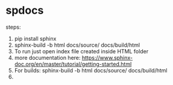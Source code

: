 # spdocs

steps:

1. pip install sphinx
2. sphinx-build -b html docs/source/ docs/build/html
3. To run just open index file created inside HTML folder
4. more documentation here: https://www.sphinx-doc.org/en/master/tutorial/getting-started.html
5. For builds: sphinx-build -b html docs/source/ docs/build/html 
6. 